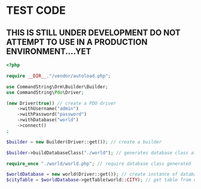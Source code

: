 # TEST CODE #
## THIS IS STILL UNDER DEVELOPMENT DO NOT ATTEMPT TO USE IN A PRODUCTION ENVIRONMENT....YET ##
```php
<?php

require __DIR__."/vendor/autoload.php";

use CommandString\Orm\Builder\Builder;
use CommandString\Pdo\Driver;

(new Driver(true)) // create a PDO driver
    ->withUsername("admin")
    ->withPassword("password")
    ->withDatabase("world")
    ->connect()
;

$builder = new Builder(Driver::get()); // create a builder

$builder->buildDatabaseClass("./world"); // generates database class along with tables

require_once "./world/world.php"; // require database class generated

$worldDatabase = new world(Driver::get()); // create instance of database driver
$cityTable = $worldDatabase->getTable(world::CITY); // get table from database driver
```